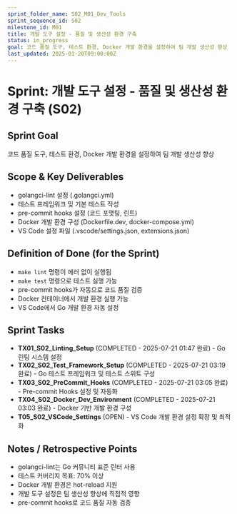```yaml
---
sprint_folder_name: S02_M01_Dev_Tools
sprint_sequence_id: S02
milestone_id: M01
title: 개발 도구 설정 - 품질 및 생산성 환경 구축
status: in_progress
goal: 코드 품질 도구, 테스트 환경, Docker 개발 환경을 설정하여 팀 개발 생산성 향상
last_updated: 2025-01-20T09:00:00Z
---
```


# Sprint: 개발 도구 설정 - 품질 및 생산성 환경 구축 (S02)

## Sprint Goal
코드 품질 도구, 테스트 환경, Docker 개발 환경을 설정하여 팀 개발 생산성 향상

## Scope & Key Deliverables
- golangci-lint 설정 (.golangci.yml)
- 테스트 프레임워크 및 기본 테스트 작성
- pre-commit hooks 설정 (코드 포맷팅, 린트)
- Docker 개발 환경 구성 (Dockerfile.dev, docker-compose.yml)
- VS Code 설정 파일 (.vscode/settings.json, extensions.json)

## Definition of Done (for the Sprint)
- `make lint` 명령이 에러 없이 실행됨
- `make test` 명령으로 테스트 실행 가능
- pre-commit hooks가 자동으로 코드 품질 검증
- Docker 컨테이너에서 개발 환경 실행 가능
- VS Code에서 Go 개발 환경 자동 설정

## Sprint Tasks
- **TX01_S02_Linting_Setup** (COMPLETED - 2025-07-21 01:47 완료) - Go 린팅 시스템 설정
- **TX02_S02_Test_Framework_Setup** (COMPLETED - 2025-07-21 03:19 완료) - Go 테스트 프레임워크 및 테스트 스위트 구성
- **TX03_S02_PreCommit_Hooks** (COMPLETED - 2025-07-21 03:05 완료) - Pre-commit Hooks 설정 및 자동화
- **TX04_S02_Docker_Dev_Environment** (COMPLETED - 2025-07-21 03:03 완료) - Docker 기반 개발 환경 구성
- **T05_S02_VSCode_Settings** (OPEN) - VS Code 개발 환경 설정 확장 및 최적화

## Notes / Retrospective Points
- golangci-lint는 Go 커뮤니티 표준 린터 사용
- 테스트 커버리지 목표: 70% 이상
- Docker 개발 환경은 hot-reload 지원
- 개발 도구 설정은 팀 생산성 향상에 직접적 영향
- pre-commit hooks로 코드 품질 자동 검증